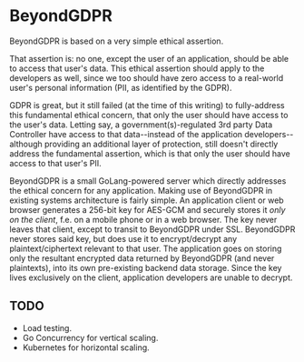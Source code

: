 # BeyondGDPR

BeyondGDPR is based on a very simple ethical assertion.

That assertion is: no one, except the user of an application, should be able to access that user's data. This ethical assertion should apply to the developers as well, since we too should have zero access to a real-world user's personal information (PII, as identified by the GDPR).

GDPR is great, but it still failed (at the time of this writing) to fully-address this fundamental ethical concern, that only the user should have access to the user's data. Letting say, a government(s)-regulated 3rd party Data Controller have access to that data--instead of the application developers--although providing an additional layer of protection, still doesn't directly address the fundamental assertion, which is that only the user should have access to that user's PII.

BeyondGDPR is a small GoLang-powered server which directly addresses the ethical concern for any application. Making use of BeyondGDPR in existing systems architecture is fairly simple. An application client or web browser generates a 256-bit key for AES-GCM and securely stores it *only on the client*, f.e. on a mobile phone or in a web browser. The key never leaves that client, except to transit to BeyondGDPR under SSL. BeyondGDPR never stores said key, but does use it to encrypt/decrypt any plaintext/ciphertext relevant to that user. The application goes on storing only the resultant encrypted data returned by BeyondGDPR (and never plaintexts), into its own pre-existing backend data storage. Since the key lives exclusively on the client, application developers are unable to decrypt.

## TODO

- Load testing.
- Go Concurrency for vertical scaling.
- Kubernetes for horizontal scaling.
